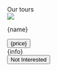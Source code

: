 <div className="container">
      <div className="heading">Our tours</div>
      <div className="card" key={id}>
        <img src={image} className="imgsize" />
        <div className="content">
          <div className="subheading">
            <p className="c1">{name}</p>
            <button className="pricetag">{price}</button>
          </div>
          <div className="text">{info}</div>
          <div>
            <button type="button" className="btn2">
              Not Interested
            </button>
          </div>
        </div>
      </div>
    </div>
